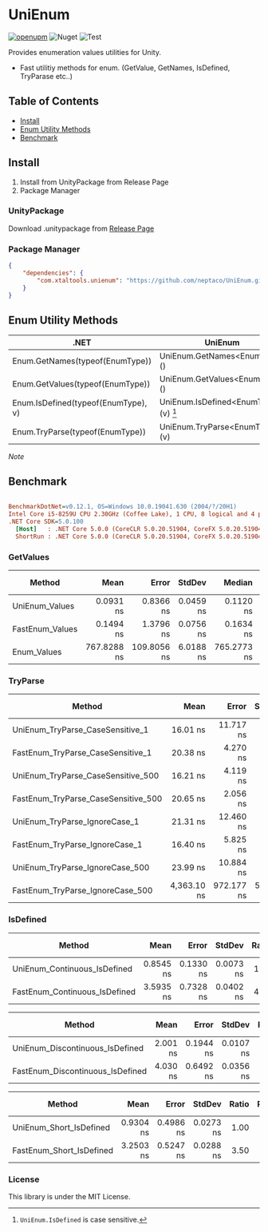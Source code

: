 # UniEnum

[![openupm](https://img.shields.io/npm/v/com.xtaltools.unienum?label=openupm&registry_uri=https://package.openupm.com)](https://openupm.com/packages/com.xtaltools.unienum/)
![Nuget](https://img.shields.io/nuget/v/UniEnum)
![Test](https://github.com/neptaco/UniEnum/workflows/Test/badge.svg)

Provides enumeration values utilities for Unity.

- Fast utilitiy methods for enum. (GetValue, GetNames, IsDefined, TryParase etc..)

<!-- START doctoc generated TOC please keep comment here to allow auto update -->
<!-- DON'T EDIT THIS SECTION, INSTEAD RE-RUN doctoc TO UPDATE -->
## Table of Contents

- [Install](#install)
- [Enum Utility Methods](#enum-utility-methods)
- [Benchmark](#benchmark)

<!-- END doctoc generated TOC please keep comment here to allow auto update -->

## Install

1. Install from UnityPackage from Release Page
2. Package Manager

### UnityPackage

Download .unitypackage from [Release Page](https://github.com/neptaco/UniEnum/releases)

### Package Manager

```manifest.json
{
    "dependencies": {
        "com.xtaltools.unienum": "https://github.com/neptaco/UniEnum.git?path=src/UniEnum.Unity/Assets/UniEnum"
    }
}
```


## Enum Utility Methods

|.NET|UniEnum|
|----|-------|
|Enum.GetNames(typeof(EnumType))|UniEnum.GetNames\<EnumType>()|
|Enum.GetValues(typeof(EnumType))|UniEnum.GetValues\<EnumType>()|
|Enum.IsDefined(typeof(EnumType), v)|UniEnum.IsDefined\<EnumType>(v) [^1]|
|Enum.TryParse(typeof(EnumType))|UniEnum.TryParse\<EnumType>(v)|


*Note*

[^1]: `UniEnum.IsDefined` is case sensitive.

## Benchmark

``` ini

BenchmarkDotNet=v0.12.1, OS=Windows 10.0.19041.630 (2004/?/20H1)
Intel Core i5-8259U CPU 2.30GHz (Coffee Lake), 1 CPU, 8 logical and 4 physical cores
.NET Core SDK=5.0.100
  [Host]   : .NET Core 5.0.0 (CoreCLR 5.0.20.51904, CoreFX 5.0.20.51904), X64 RyuJIT
  ShortRun : .NET Core 5.0.0 (CoreCLR 5.0.20.51904, CoreFX 5.0.20.51904), X64 RyuJIT
```

### GetValues

|          Method |        Mean |       Error |    StdDev |      Median |     Ratio |  RatioSD |  Gen 0 | Gen 1 | Gen 2 | Allocated |
|---------------- |------------:|------------:|----------:|------------:|----------:|---------:|-------:|------:|------:|----------:|
|  UniEnum_Values |   0.0931 ns |   0.8366 ns | 0.0459 ns |   0.1120 ns |      1.00 |     0.00 |      - |     - |     - |         - |
| FastEnum_Values |   0.1494 ns |   1.3796 ns | 0.0756 ns |   0.1634 ns |      2.44 |     2.54 |      - |     - |     - |         - |
|     Enum_Values | 767.8288 ns | 109.8056 ns | 6.0188 ns | 765.2773 ns | 10,559.26 | 7,092.53 | 0.0706 |     - |     - |     224 B |

### TryParse

|                              Method |        Mean |      Error |    StdDev |  Ratio | RatioSD | Gen 0 | Gen 1 | Gen 2 | Allocated |
|------------------------------------ |------------:|-----------:|----------:|-------:|--------:|------:|------:|------:|----------:|
|    UniEnum_TryParse_CaseSensitive_1 |    16.01 ns |  11.717 ns |  0.642 ns |   1.00 |    0.00 |     - |     - |     - |         - |
|   FastEnum_TryParse_CaseSensitive_1 |    20.38 ns |   4.270 ns |  0.234 ns |   1.27 |    0.05 |     - |     - |     - |         - |
|  UniEnum_TryParse_CaseSensitive_500 |    16.21 ns |   4.119 ns |  0.226 ns |   1.01 |    0.05 |     - |     - |     - |         - |
| FastEnum_TryParse_CaseSensitive_500 |    20.65 ns |   2.056 ns |  0.113 ns |   1.29 |    0.05 |     - |     - |     - |         - |
|       UniEnum_TryParse_IgnoreCase_1 |    21.31 ns |  12.460 ns |  0.683 ns |   1.33 |    0.02 |     - |     - |     - |         - |
|      FastEnum_TryParse_IgnoreCase_1 |    16.40 ns |   5.825 ns |  0.319 ns |   1.03 |    0.06 |     - |     - |     - |         - |
|     UniEnum_TryParse_IgnoreCase_500 |    23.99 ns |  10.884 ns |  0.597 ns |   1.50 |    0.02 |     - |     - |     - |         - |
|    FastEnum_TryParse_IgnoreCase_500 | 4,363.10 ns | 972.177 ns | 53.288 ns | 272.76 |   11.38 |     - |     - |     - |         - |

### IsDefined

|                           Method |      Mean |     Error |    StdDev | Ratio | RatioSD | Gen 0 | Gen 1 | Gen 2 | Allocated |
|--------------------------------- |----------:|----------:|----------:|------:|--------:|------:|------:|------:|----------:|
|     UniEnum_Continuous_IsDefined | 0.8545 ns | 0.1330 ns | 0.0073 ns |  1.00 |    0.00 |     - |     - |     - |         - |
|    FastEnum_Continuous_IsDefined | 3.5935 ns | 0.7328 ns | 0.0402 ns |  4.21 |    0.08 |     - |     - |     - |         - |

|                           Method |     Mean |     Error |    StdDev | Ratio | RatioSD | Gen 0 | Gen 1 | Gen 2 | Allocated |
|--------------------------------- |---------:|----------:|----------:|------:|--------:|------:|------:|------:|----------:|
|  UniEnum_Discontinuous_IsDefined | 2.001 ns | 0.1944 ns | 0.0107 ns |  1.00 |    0.00 |     - |     - |     - |         - |
| FastEnum_Discontinuous_IsDefined | 4.030 ns | 0.6492 ns | 0.0356 ns |  2.01 |    0.02 |     - |     - |     - |         - |

|                   Method |      Mean |     Error |    StdDev | Ratio | RatioSD | Gen 0 | Gen 1 | Gen 2 | Allocated |
|------------------------- |----------:|----------:|----------:|------:|--------:|------:|------:|------:|----------:|
|  UniEnum_Short_IsDefined | 0.9304 ns | 0.4986 ns | 0.0273 ns |  1.00 |    0.00 |     - |     - |     - |         - |
| FastEnum_Short_IsDefined | 3.2503 ns | 0.5247 ns | 0.0288 ns |  3.50 |    0.12 |     - |     - |     - |         - |

### License

This library is under the MIT License.
